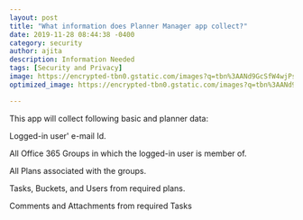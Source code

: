 ```yaml
---
layout: post
title: "What information does Planner Manager app collect?"
date: 2019-11-28 08:44:38 -0400
category: security
author: ajita
description: Information Needed
tags: [Security and Privacy]
image: https://encrypted-tbn0.gstatic.com/images?q=tbn%3AANd9GcSfW4wjPs0BQaDqDVhliSorX46_CzSTd4F6dcgC6hOstCOecV5L
optimized_image: https://encrypted-tbn0.gstatic.com/images?q=tbn%3AANd9GcTuH3NEab-RBr1xjXaMPZNH-zuuze44ztcUkMuc36Sz5PHgAVqi   

---
```

This app will collect following basic and planner data: 

Logged-in user' e-mail Id. 

All Office 365 Groups in which the logged-in user is member of. 

All Plans associated with the groups. 

Tasks, Buckets, and Users from required plans. 

Comments and Attachments from required Tasks 
